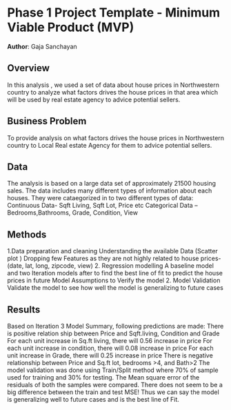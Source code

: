 # Phase 1 Project Template - Minimum Viable Product (MVP)



**Author**: Gaja Sanchayan

## Overview

In this analysis , we used a set of data about house prices in Northwestern country to analyze what factors drives the house prices in that area which will be used by real estate agency to advice potential sellers.

## Business Problem

To provide analysis on what factors drives the house prices in Northwestern country to Local Real estate Agency for them  to advice potential sellers.


## Data
The analysis is based on a large data set of approximately 21500 housing sales. The data includes many different types of information about each houses. They were cataegorized in to two different types of data:
Continuous Data- Sqft Living, Sqft Lot, Price etc
Categorical Data –Bedrooms,Bathrooms, Grade, Condition, View 

## Methods

1.Data preparation and cleaning
Understanding the available  Data (Scatter plot )
Dropping few Features as they are not highly  related to house prices- (date, lat, long, zipcode, view)
2. Regression modelling
A baseline model and two Iteration models after to find the best line of fit to predict the house prices in future
Model Assumptions to Verify the model
2. Model Validation
Validate the model to see how well the model is generalizing to future cases


## Results

Based on Iteration 3 Model Summary, following predictions are made:
There is positive relation ship between Price and Sqft.living, Condition and Grade
For each unit increase in Sq.ft living, there will 0.56 increase in price 
For each unit increase in condition, there will 0.08 increase in price 
For each unit increase in Grade, there will 0.25 increase in price 
There is negative relationship between Price and Sq.ft lot, bedrooms >4, and Bath>2
The model validation was done using Train/Split method where 70% of sample used  for training and 30% for testing.
The Mean square error of the residuals of both the samples were compared. There does not seem to be a big difference between the train and test MSE! Thus we can say the model is  generalizing well to future cases and is the best line of Fit.







